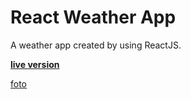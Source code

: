 # React Weather App

A weather app created by using ReactJS.

[**live version**]()

[foto](foto1.png)

